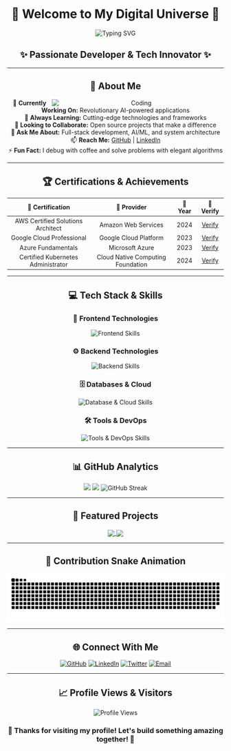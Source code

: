 <div align="center">

# 🌟 Welcome to My Digital Universe 🌟

<img src="https://readme-typing-svg.herokuapp.com?font=Fira+Code&size=30&duration=3000&pause=1000&color=00F5FF&background=00000000&center=true&vCenter=true&multiline=true&width=600&height=100&lines=Hi+there!+I'm+Ariff+👋;Full+Stack+Developer;AI+%26+ML+Enthusiast;Open+Source+Contributor" alt="Typing SVG" />

## ✨ Passionate Developer & Tech Innovator ✨

---

## 🚀 About Me

<img align="right" alt="Coding" width="400" src="https://cdn.dribbble.com/users/1162077/screenshots/3848914/programmer.gif">

🔭 **Currently Working On:** Revolutionary AI-powered applications  
🌱 **Always Learning:** Cutting-edge technologies and frameworks  
👯 **Looking to Collaborate:** Open source projects that make a difference  
💬 **Ask Me About:** Full-stack development, AI/ML, and system architecture  
📫 **Reach Me:** [GitHub](https://github.com/a-ariff) | [LinkedIn](https://linkedin.com/in/a-ariff)  
⚡ **Fun Fact:** I debug with coffee and solve problems with elegant algorithms  

---

## 🏆 Certifications & Achievements

| 🏅 Certification | 🏢 Provider | 📅 Year | 🔗 Verify |
|:---:|:---:|:---:|:---:|
| AWS Certified Solutions Architect | Amazon Web Services | 2024 | [Verify](https://aws.amazon.com/verification) |
| Google Cloud Professional | Google Cloud Platform | 2023 | [Verify](https://cloud.google.com/certification) |
| Azure Fundamentals | Microsoft Azure | 2023 | [Verify](https://docs.microsoft.com/en-us/learn/certifications/) |
| Certified Kubernetes Administrator | Cloud Native Computing Foundation | 2024 | [Verify](https://www.cncf.io/certification/cka/) |

---

## 💻 Tech Stack & Skills

### 🎨 Frontend Technologies
<img src="https://skillicons.dev/icons?i=react,vue,angular,nextjs,svelte,html,css,js,ts,tailwind,bootstrap,sass" alt="Frontend Skills" />

### ⚙️ Backend Technologies
<img src="https://skillicons.dev/icons?i=nodejs,python,java,go,rust,php,express,django,fastapi,spring,laravel" alt="Backend Skills" />

### 🗄️ Databases & Cloud
<img src="https://skillicons.dev/icons?i=mongodb,mysql,postgresql,redis,firebase,aws,gcp,azure,docker,kubernetes" alt="Database & Cloud Skills" />

### 🛠️ Tools & DevOps
<img src="https://skillicons.dev/icons?i=git,github,gitlab,vscode,vim,linux,bash,nginx,jenkins,terraform" alt="Tools & DevOps Skills" />

---

## 📊 GitHub Analytics

<img height="180em" src="https://github-readme-stats.vercel.app/api?username=a-ariff&show_icons=true&theme=tokyonight&include_all_commits=true&count_private=true&bg_color=0d1117&title_color=00f5ff&text_color=c9d1d9&icon_color=00f5ff&border_color=30363d"/>
<img height="180em" src="https://github-readme-stats.vercel.app/api/top-langs/?username=a-ariff&layout=compact&langs_count=8&theme=tokyonight&bg_color=0d1117&title_color=00f5ff&text_color=c9d1d9&border_color=30363d"/>

<img src="https://github-readme-streak-stats.herokuapp.com/?user=a-ariff&theme=tokyonight&background=0d1117&ring=00f5ff&fire=ff6b6b&currStreakLabel=00f5ff&border=30363d" alt="GitHub Streak" />

---

## 🎯 Featured Projects

<a href="https://github.com/a-ariff/project1">
  <img align="center" src="https://github-readme-stats.vercel.app/api/pin/?username=a-ariff&repo=project1&theme=tokyonight&bg_color=0d1117&title_color=00f5ff&text_color=c9d1d9&icon_color=00f5ff&border_color=30363d" />
</a>
<a href="https://github.com/a-ariff/project2">
  <img align="center" src="https://github-readme-stats.vercel.app/api/pin/?username=a-ariff&repo=project2&theme=tokyonight&bg_color=0d1117&title_color=00f5ff&text_color=c9d1d9&icon_color=00f5ff&border_color=30363d" />
</a>

---

## 🐍 Contribution Snake Animation

<img src="https://raw.githubusercontent.com/a-ariff/a-ariff/output/github-contribution-grid-snake-dark.svg" alt="Snake animation" />

---

## 🌐 Connect With Me

<a href="https://github.com/a-ariff"><img src="https://img.shields.io/badge/GitHub-100000?style=for-the-badge&logo=github&logoColor=white&color=0d1117&labelColor=00f5ff" alt="GitHub"/></a>
<a href="https://linkedin.com/in/a-ariff"><img src="https://img.shields.io/badge/LinkedIn-0077B5?style=for-the-badge&logo=linkedin&logoColor=white&color=0d1117&labelColor=0077B5" alt="LinkedIn"/></a>
<a href="https://twitter.com/a_ariff"><img src="https://img.shields.io/badge/Twitter-1DA1F2?style=for-the-badge&logo=twitter&logoColor=white&color=0d1117&labelColor=1DA1F2" alt="Twitter"/></a>
<a href="mailto:your.email@example.com"><img src="https://img.shields.io/badge/Email-D14836?style=for-the-badge&logo=gmail&logoColor=white&color=0d1117&labelColor=D14836" alt="Email"/></a>

---

## 📈 Profile Views & Visitors

![Profile Views](https://komarev.com/ghpvc/?username=a-ariff&color=00f5ff&style=for-the-badge&label=Profile+Views)

### 🎉 Thanks for visiting my profile! Let's build something amazing together! 🚀

</div>
